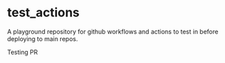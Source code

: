 # test_actions

A playground repository for github workflows and actions to test in before deploying to main repos.

Testing PR

